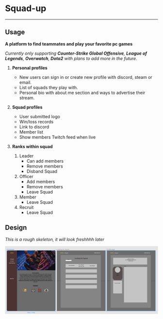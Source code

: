 # Squad-up
---

## Usage

 **A platform to find teammates and play your favorite pc games**
 
*Currently only supporting **Counter-Strike Global Offensive**, **League of Legends**, **Overwatch**, **Dota2** with plans to add more in the future.*

1. **Personal profiles** 
    * New users can sign in or create new profile with discord, steam or email.
    * List of squads they play with.
    * Personal bio with about me section and ways to advertise their stream.

2. **Squad profiles**
    * User submitted logo
    * Win/loss records
    * Link to discord
    * Member list
    * Show members Twitch feed when live
    
3. **Ranks within squad**
    1. Leader
        * Can add members
        * Remove members
        * Disband Squad
    2. Officer
        * Add members
        * Remove members
        * Leave Squad
    3. Member
        * Leave Squad
    4. Recruit
        * Leave Squad

  
  ## Design
  
  *This is a rough skeleton, it will look freshhhh later*
 
 ![design](design.png)
